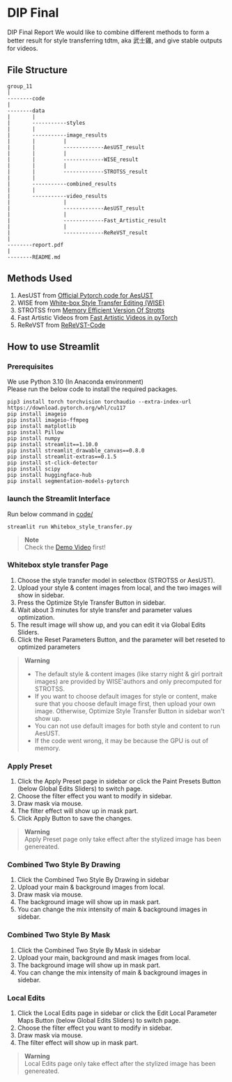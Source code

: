 # DIP Final
DIP Final Report
We would like to combine different methods to form a better result for style transferring tdtm, aka 武士雞, and give stable outputs for videos. 
## File Structure
```
group_11
|
--------code
|
--------data
|       |
|       -----------styles
|       |
|       -----------image_results
|       |         |
|       |         -------------AesUST_result
|       |         |
|       |         -------------WISE_result
|       |         |
|       |         -------------STROTSS_result
|       |
|       -----------combined_results
|       |
|       -----------video_results
|                 |
|                 -------------AesUST_result
|                 |
|                 -------------Fast_Artistic_result
|                 |
|                 -------------ReReVST_result
|
--------report.pdf
|
--------README.md
```
## Methods Used
1. AesUST from [Official Pytorch code for AesUST](https://github.com/EndyWon/AesUST)
2. WISE from [White-box Style Transfer Editing (WISE)](https://github.com/winfried-ripken/wise)
3. STROTSS from [Memory Efficient Version Of Strotts](https://github.com/futscdav/strotss)
4. Fast Artistic Videos from [Fast Artistic Videos in pyTorch](https://github.com/pgalatic/fast-artistic-videos-pytorch)
5. ReReVST from [ReReVST-Code](https://github.com/daooshee/ReReVST-Code?fbclid=IwAR0cMbVQ100brf97DcybltNrZ6bEGjxAg769LZP0rWLnGM6VYfHgRvGWwFM)
## How to use Streamlit
### Prerequisites
We use Python 3.10 (In Anaconda environment)  
Please run the below code to install the required packages.
```
pip3 install torch torchvision torchaudio --extra-index-url https://download.pytorch.org/whl/cu117
pip install imageio
pip install imageio-ffmpeg
pip install matplotlib
pip install Pillow
pip install numpy
pip install streamlit==1.10.0
pip install streamlit_drawable_canvas==0.8.0
pip install streamlit-extras==0.1.5
pip install st-click-detector
pip install scipy
pip install huggingface-hub
pip install segmentation-models-pytorch
```
### launch the Streamlit Interface
Run below command in [code/](https://github.com/yuan7765/dipfinal/tree/main/code)
```
streamlit run Whitebox_style_transfer.py
```
> **Note**  
> Check the [Demo Video](https://www.youtube.com/watch?v=QDhb_q-CWzY) first!

### Whitebox style transfer Page

1. Choose the style transfer model in selectbox (STROTSS or AesUST).
2. Upload your style & content images from local, and the two images will show in sidebar.
3. Press the Optimize Style Transfer Button in sidebar.
4. Wait about 3 minutes for style transfer and parameter values optimization.
5. The result image will show up, and you can edit it via Global Edits Sliders. 
6. Click the Reset Parameters Button, and the parameter will bet reseted to optimized parameters

> **Warning**  
> - The default style & content images (like starry night & girl portrait images) are provided by WISE'authors and only precomputed for STROTSS.  
> - If you want to choose default images for style or content, make sure that you choose default image first, then upload your own image. Otherwise, Optimize Style Transfer Button in sidebar won't show up.  
> - You can not use default images for both style and content to run AesUST.
> - If the code went wrong, it may be because the GPU is out of memory.

### Apply Preset

1. Click the Apply Preset page in sidebar or click the Paint Presets Button (below Global Edits Sliders) to switch page.
2. Choose the filter effect you want to modify in sidebar.
3. Draw mask via mouse.
4. The filter effect will show up in mask part.
5. Click Apply Button to save the changes.

> **Warning**  
> Apply Preset page only take effect after the stylized image has been genereated.

### Combined Two Style By Drawing

1. Click the Combined Two Style By Drawing in sidebar
2. Upload your main & background images from local.
3. Draw mask via mouse.
4. The background image will show up in mask part.
5. You can change the mix intensity of main & background images in sidebar.

### Combined Two Style By Mask

1. Click the Combined Two Style By Mask in sidebar
2. Upload your main, background and mask images from local.
3. The background image will show up in mask part.
4. You can change the mix intensity of main & background images in sidebar.

### Local Edits

1. Click the Local Edits page in sidebar or click the Edit Local Parameter Maps Button (below Global Edits Sliders) to switch page.
2. Choose the filter effect you want to modify in sidebar.
3. Draw mask via mouse.
4. The filter effect will show up in mask part.

> **Warning**  
> Local Edits page only take effect after the stylized image has been genereated.
